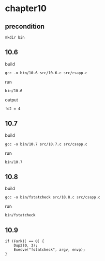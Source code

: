 # chapter10

## precondition
````shell
mkdir bin
````

## 10.6

build

    gcc -o bin/10.6 src/10.6.c src/csapp.c

run

    bin/10.6

output

    fd2 = 4

## 10.7

build

    gcc -o bin/10.7 src/10.7.c src/csapp.c

run

    bin/10.7

## 10.8

build

    gcc -o bin/fstatcheck src/10.8.c src/csapp.c

run

    bin/fstatcheck

## 10.9

    if (Fork() == 0) {
        Dup2(0, 3);
        Execve("fstatcheck", argv, envp);
    }
